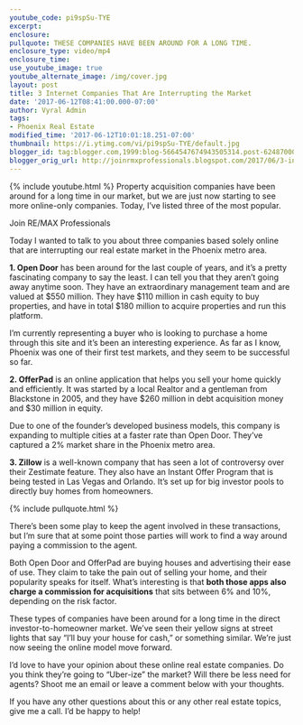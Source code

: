 ```yaml
---
youtube_code: pi9spSu-TYE
excerpt:
enclosure:
pullquote: THESE COMPANIES HAVE BEEN AROUND FOR A LONG TIME.
enclosure_type: video/mp4
enclosure_time:
use_youtube_image: true
youtube_alternate_image: /img/cover.jpg
layout: post
title: 3 Internet Companies That Are Interrupting the Market
date: '2017-06-12T08:41:00.000-07:00'
author: Vyral Admin
tags:
- Phoenix Real Estate
modified_time: '2017-06-12T10:01:18.251-07:00'
thumbnail: https://i.ytimg.com/vi/pi9spSu-TYE/default.jpg
blogger_id: tag:blogger.com,1999:blog-5664547674943505314.post-6248700079737882685
blogger_orig_url: http://joinrmxprofessionals.blogspot.com/2017/06/3-internet-companies-that-are.html
---
```

{% include youtube.html %}
Property acquisition companies have been around for a long time in our market, but we are just now starting to see more online-only companies. Today, I’ve listed three of the most popular.

Join RE/MAX Professionals

Today I wanted to talk to you about three companies based solely online that are interrupting our real estate market in the Phoenix metro area.

**1. Open Door** has been around for the last couple of years, and it’s a pretty fascinating company to say the least. I can tell you that they aren’t going away anytime soon. They have an extraordinary management team and are valued at $550 million. They have $110 million in cash equity to buy properties, and have in total $180 million to acquire properties and run this platform.

I’m currently representing a buyer who is looking to purchase a home through this site and it’s been an interesting experience. As far as I know, Phoenix was one of their first test markets, and they seem to be successful so far.

**2. OfferPad** is an online application that helps you sell your home quickly and efficiently. It was started by a local Realtor and a gentleman from Blackstone in 2005, and they have $260 million in debt acquisition money and $30 million in equity.

Due to one of the founder’s developed business models, this company is expanding to multiple cities at a faster rate than Open Door. They’ve captured a 2% market share in the Phoenix metro area.

**3. Zillow** is a well-known company that has seen a lot of controversy over their Zestimate feature. They also have an Instant Offer Program that is being tested in Las Vegas and Orlando. It’s set up for big investor pools to directly buy homes from homeowners.

{% include pullquote.html %}

There’s been some play to keep the agent involved in these transactions, but I’m sure that at some point those parties will work to find a way around paying a commission to the agent.

Both Open Door and OfferPad are buying houses and advertising their ease of use. They claim to take the pain out of selling your home, and their popularity speaks for itself. What’s interesting is that **both those apps also charge a commission for acquisitions** that sits between 6% and 10%, depending on the risk factor.

These types of companies have been around for a long time in the direct investor-to-homeowner market. We’ve seen their yellow signs at street lights that say “I’ll buy your house for cash,” or something similar. We’re just now seeing the online model move forward.

I’d love to have your opinion about these online real estate companies. Do you think they’re going to “Uber-ize” the market? Will there be less need for agents? Shoot me an email or leave a comment below with your thoughts.

If you have any other questions about this or any other real estate topics, give me a call. I’d be happy to help!
